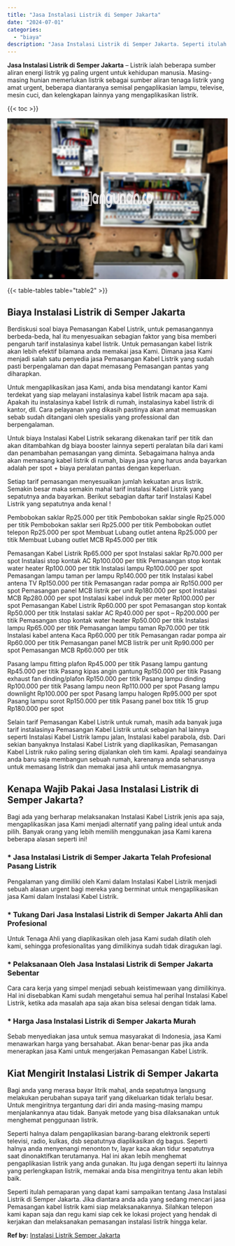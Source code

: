 ```yaml
---
title: "Jasa Instalasi Listrik di Semper Jakarta"
date: "2024-07-01"
categories: 
  - "biaya"
description: "Jasa Instalasi Listrik di Semper Jakarta. Seperti itulah pemaparan yang dapat kami sampaikan tentang Jasa Instalasi Listrik di Semper Jakarta. Jika diantara..."
---
```


**Jasa Instalasi Listrik di Semper Jakarta** – Listrik ialah beberapa sumber aliran energi listrik yg paling urgent untuk kehidupan manusia. Masing-masing hunian memerlukan listrik sebagai sumber aliran tenaga listrik yang amat urgent, beberapa diantaranya semisal pengaplikasian lampu, televise, mesin cuci, dan kelengkapan lainnya yang mengaplikasikan listrik.

{{< toc >}}

![Jasa Instalasi Listrik di Semper Jakarta](/images/instalasi-listrik-murah10.png)

{{< table-tables table="table2" >}}

## Biaya Instalasi Listrik di Semper Jakarta

Berdiskusi soal biaya Pemasangan Kabel Listrik, untuk pemasangannya berbeda-beda, hal itu menyesuaikan sebagian faktor yang bisa memberi pengaruh tarif instalasinya kabel listrik. Untuk pemasangan kabel listrik akan lebih efektif bilamana anda memakai jasa Kami. Dimana jasa Kami menjadi salah satu penyedia jasa Pemasangan Kabel Listrik yang sudah pasti berpengalaman dan dapat memasang Pemasangan pantas yang diharapkan.

Untuk mengaplikasikan jasa Kami, anda bisa mendatangi kantor Kami terdekat yang siap melayani instalasinya kabel listrik macam apa saja. Apakah itu instalasinya kabel listrik di rumah, instalasinya kabel listrik di kantor, dll. Cara pelayanan yang dikasih pastinya akan amat memuaskan sebab sudah ditangani oleh spesialis yang professional dan berpengalaman.

Untuk biaya Instalasi Kabel Listrik sekarang dikenakan tarif per titik dan akan ditambahkan dg biaya booster lainnya seperti peralatan bila dari kami dan penambahan pemasangan yang diminta. Sebagaimana halnya anda akan memasang kabel listrik di rumah, biaya jasa yang harus anda bayarkan adalah per spot + biaya peralatan pantas dengan keperluan.

Setiap tarif pemasangan menyesuaikan jumlah kekuatan arus listrik. Semakin besar maka semakin mahal tarif instalasi Kabel Listrik yang sepatutnya anda bayarkan. Berikut sebagian daftar tarif Instalasi Kabel Listrik yang sepatutnya anda kenal !

Pembobokan saklar Rp25.000 per titik Pembobokan saklar single Rp25.000 per titik Pembobokan saklar seri Rp25.000 per titik Pembobokan outlet telepon Rp25.000 per spot Membuat Lubang outlet antena Rp25.000 per titik Membuat Lubang outlet MCB Rp45.000 per titik

Pemasangan Kabel Listrik Rp65.000 per spot Instalasi saklar Rp70.000 per spot Instalasi stop kontak AC Rp100.000 per titik Pemasangan stop kontak water heater Rp100.000 per titik Instalasi lampu Rp100.000 per spot Pemasangan lampu taman per lampu Rp140.000 per titik Instalasi kabel antena TV Rp150.000 per titik Pemasangan radar pompa air Rp150.000 per spot Pemasangan panel MCB listrik per unit Rp180.000 per spot Instalasi MCB Rp280.000 per spot Instalasi kabel induk per meter Rp100.000 per spot Pemasangan Kabel Listrik Rp60.000 per spot Pemasangan stop kontak Rp50.000 per titik Instalasi saklar AC Rp40.000 per spot – Rp200.000 per titik Pemasangan stop kontak water heater Rp50.000 per titik Instalasi lampu Rp65.000 per titik Pemasangan lampu taman Rp70.000 per titik Instalasi kabel antena Kaca Rp60.000 per titik Pemasangan radar pompa air Rp60.000 per titik Pemasangan panel MCB listrik per unit Rp90.000 per spot Pemasangan MCB Rp60.000 per titik

Pasang lampu fitting plafon Rp45.000 per titik Pasang lampu gantung Rp45.000 per titik Pasang kipas angin gantung Rp150.000 per titik Pasang exhaust fan dinding/plafon Rp150.000 per titik Pasang lampu dinding Rp100.000 per titik Pasang lampu neon Rp110.000 per spot Pasang lampu downlight Rp100.000 per spot Pasang lampu halogen Rp95.000 per spot Pasang lampu sorot Rp150.000 per titik Pasang panel box titik 15 grup Rp180.000 per spot

Selain tarif Pemasangan Kabel Listrik untuk rumah, masih ada banyak juga tarif instalasinya Pemasangan Kabel Listrik untuk sebagian hal lainnya seperti Instalasi Kabel Listrik lampu jalan, Instalasi kabel parabola, dsb. Dari sekian banyaknya Instalasi Kabel Listrik yang diaplikasikan, Pemasangan Kabel Listrik ruko paling sering dijalankan oleh tim kami. Apalagi seandainya anda baru saja membangun sebuah rumah, karenanya anda seharusnya untuk memasang listrik dan memakai jasa ahli untuk memasangnya.

## Kenapa Wajib Pakai Jasa Instalasi Listrik di Semper Jakarta?

Bagi ada yang berharap melaksanakan Instalasi Kabel Listrik jenis apa saja, mengaplikasikan jasa Kami menjadi alternatif yang paling ideal untuk anda pilih. Banyak orang yang lebih memilih menggunakan jasa Kami karena beberapa alasan seperti ini!

### \* Jasa Instalasi Listrik di Semper Jakarta Telah Profesional Pasang Listrik

Pengalaman yang dimiliki oleh Kami dalam Instalasi Kabel Listrik menjadi sebuah alasan urgent bagi mereka yang berminat untuk mengaplikasikan jasa Kami dalam Instalasi Kabel Listrik.

### \* Tukang Dari Jasa Instalasi Listrik di Semper Jakarta Ahli dan Profesional

Untuk Tenaga Ahli yang diaplikasikan oleh jasa Kami sudah dilatih oleh kami, sehingga profesionalitas yang dimilikinya sudah tidak diragukan lagi.

### \* Pelaksanaan Oleh Jasa Instalasi Listrik di Semper Jakarta Sebentar

Cara cara kerja yang simpel menjadi sebuah keistimewaan yang dimilikinya. Hal ini disebabkan Kami sudah mengetahui semua hal perihal Instalasi Kabel Listrik, ketika ada masalah apa saja akan bisa selesai dengan tidak lama.

### \* Harga Jasa Instalasi Listrik di Semper Jakarta Murah

Sebab menyediakan jasa untuk semua masyarakat di Indonesia, jasa Kami menawarkan harga yang bersahabat. Akan benar-benar pas jika anda menerapkan jasa Kami untuk mengerjakan Pemasangan Kabel Listrik.

## Kiat Mengirit Instalasi Listrik di Semper Jakarta


Bagi anda yang merasa bayar litrik mahal, anda sepatutnya langsung melakukan perubahan supaya tarif yang dikeluarkan tidak terlalu besar. Untuk mengiritnya tergantung dari diri anda masing-masing mampu menjalankannya atau tidak. Banyak metode yang bisa dilaksanakan untuk menghemat penggunaan listrik.

Seperti halnya dalam pengaplikasian barang-barang elektronik seperti televisi, radio, kulkas, dsb sepatutnya diaplikasikan dg bagus. Seperti halnya anda menyenangi menonton tv, layar kaca akan tidur sepatutnya saat dinonaktifkan terutamanya. Hal ini akan lebih menghemat pengaplikasian listrik yang anda gunakan. Itu juga dengan seperti itu lainnya yang perlengkapan listrik, memakai anda bisa mengiritnya tentu akan lebih baik.

Seperti itulah pemaparan yang dapat kami sampaikan tentang Jasa Instalasi Listrik di Semper Jakarta. Jika diantara anda ada yang sedang mencari jasa Pemasangan kabel listrik kami siap melaksanakannya. Silahkan telepon kami kapan saja dan regu kami siap cek ke lokasi project yang hendak di kerjakan dan melaksanakan pemasangan instalasi listrik hingga kelar.

**Ref by:** [Instalasi Listrik Semper Jakarta](https://id.wikipedia.org/wiki/Instalasi)
